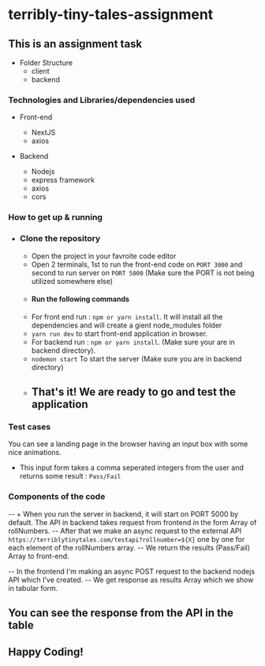 # terribly-tiny-tales-assignment

## This is an assignment task

- Folder Structure
  - client
  - backend

### Technologies and Libraries/dependencies used

- Front-end

  - NextJS
  - axios

- Backend
  - Nodejs
  - express framework
  - axios
  - cors

### How to get up & running

- ### Clone the repository
  - Open the project in your favroite code editor
  - Open 2 terminals, 1st to run the front-end code on `PORT 3000` and second to run server on `PORT 5000` (Make sure the PORT is not being utilized somewhere else)
  - #### Run the following commands
  - For front end run : `npm or yarn install`. It will install all the dependencies and will create a gient node_modules folder
  - `yarn run dev` to start front-end application in browser.
  - For backend run : `npm or yarn install`. (Make sure your are in backend directory).
  - `nodemon start` To start the server (Make sure you are in backend directory)
  - ## That's it! We are ready to go and test the application

### Test cases

You can see a landing page in the browser having an input box with some nice animations.

- This input form takes a comma seperated integers from the user and returns some result : `Pass/Fail`

### Components of the code

-- + When you run the server in backend, it will start on PORT 5000 by default. The API in backend takes request from frontend in the form Array of rollNumbers.
-- After that we make an async request to the external API `https://terriblytinytales.com/testapi?rollnumber=${X}` one by one for each element of the rollNumbers array.
-- We return the results (Pass/Fail) Array to front-end.

-- In the frontend I'm making an async POST request to the backend nodejs API which I've created.
-- We get response as results Array which we show in tabular form.

## You can see the response from the API in the table

## Happy Coding!
